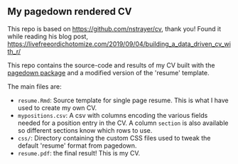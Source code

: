 ## My pagedown rendered CV

This repo is based on https://github.com/nstrayer/cv, thank you! Found it while reading his blog post, https://livefreeordichotomize.com/2019/09/04/building_a_data_driven_cv_with_r/

This repo contains the source-code and results of my CV built with the [pagedown package](https://pagedown.rbind.io) and a modified version of the 'resume' template. 

The main files are:

- `resume.Rmd`: Source template for single page resume. This is what I have used to create my own CV.
- `mypositions.csv`: A csv with columns encoding the various fields needed for a position entry in the CV. A column `section` is also available so different sections know which rows to use.
- `css/`: Directory containing the custom CSS files used to tweak the default 'resume' format from pagedown.
- `resume.pdf`: the final result! This is my CV.
